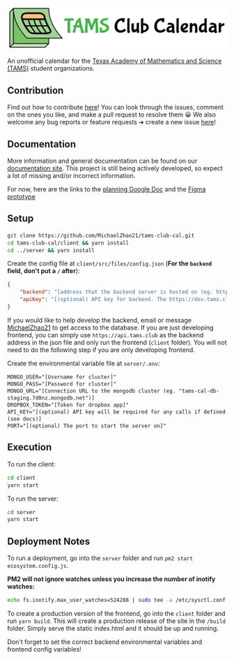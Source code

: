 ![TAMS Club Calendar](docs/_images/logo-banner.png)

An unofficial calendar for the [Texas Academy of Mathematics and Science (TAMS)](https://tams.unt.edu/) student organizations.

## Contribution

Find out how to contribute [here](CONTRIBUTING.md)! You can look through the issues, comment on the ones you like, and make a pull request to resolve them :grinning: We also welcome any bug reports or feature requests ➔ create a new issue [here](https://github.com/MichaelZhao21/tams-club-cal/issues/new)!

## Documentation

More information and general documentation can be found on our [documentation site](https://docs.tams.club). This project is still being actively developed, so expect a lot of missing and/or incorrect information.

For now, here are the links to the [planning Google Doc](https://docs.google.com/document/d/1U_zqoEiplk0ODeGdMTzK1aLhz9OYFQV0FlhSI52VSBo/edit?usp=sharing) and the [Figma prototype](https://www.figma.com/file/yp3mDSciGjMZBZknjbog49/TAMS-Club-Calendar?node-id=0%3A1)

## Setup

```bash
git clone https://github.com/MichaelZhao21/tams-club-cal.git
cd tams-club-cal/client && yarn install
cd ../server && yarn install
```

Create the config file at `client/src/files/config.json` (**For the `backend` field, don't put a `/` after**):

```json
{
    "backend": "[address that the backend server is hosted on (eg. http://localhost:5000)]",
    "apiKey": "[(optional) API key for backend. The https://dev.tams.club backend used for development does NOT need this]"
}
```

If you would like to help develop the backend, email or message [MichaelZhao21](https://github.com/MichaelZhao21) to get access to the database. If you are just developing frontend, you can simply use `https://api.tams.club` as the backend address in the json file and only run the frontend (`client` folder). You will not need to do the following step if you are only developing frontend.

Create the environmental variable file at `server/.env`:

```.env
MONGO_USER="[Username for cluster]"
MONGO_PASS="[Password for cluster]"
MONGO_URL="[Connection URL to the mongodb cluster (eg. "tams-cal-db-staging.7d0nz.mongodb.net")]
DROPBOX_TOKEN="[Token for dropbox app]"
API_KEY="[(optional) API key will be required for any calls if defined (see docs)]
PORT="[(optional) The port to start the server on]"
```

## Execution

To run the client:

```bash
cd client
yarn start
```

To run the server:

```bash
cd server
yarn start
```

## Deployment Notes

To run a deployment, go into the `server` folder and run `pm2 start ecosystem.config.js`.

**PM2 will not ignore watches unless you increase the number of inotify watches:**

```bash
echo fs.inotify.max_user_watches=524288 | sudo tee -a /etc/sysctl.conf && sudo sysctl -p
```

To create a production version of the frontend, go into the `client` folder and run `yarn build`. This will create a production release of the site in the `/build` folder. Simply serve the static index.html and it should be up and running.

Don't forget to set the correct backend environmental variables and frontend config variables!
